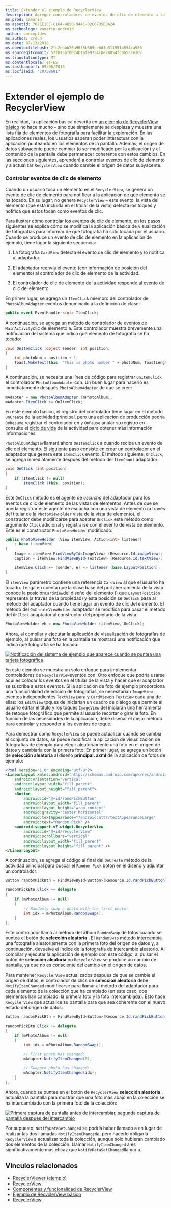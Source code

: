 ```yaml
---
title: Extender el ejemplo de RecyclerView
description: Agregar controladores de eventos de clic de elemento a la aplicación de ejemplo RecyclerView.
ms.prod: xamarin
ms.assetid: 707EE1CE-C164-485B-944C-82C6795E8A24
ms.technology: xamarin-android
author: conceptdev
ms.author: crdun
ms.date: 07/13/2018
ms.openlocfilehash: 2fc2eabb26a9635b569cc6d3a51195fb554ca950
ms.sourcegitcommit: 57f815bf0024b1afe9754c0e28054fc0a53ce302
ms.translationtype: MT
ms.contentlocale: es-ES
ms.lasthandoff: 09/06/2019
ms.locfileid: "70758601"
---
```

# <a name="extending-the-recyclerview-example"></a>Extender el ejemplo de RecyclerView

En realidad, la aplicación básica descrita en [un ejemplo de RecyclerView básico](~/android/user-interface/layouts/recycler-view/recyclerview-example.md) no hace mucho &ndash; sino que simplemente se desplaza y muestra una lista fija de elementos de fotografía para facilitar la exploración. En las aplicaciones reales, los usuarios esperan poder interactuar con la aplicación punteando en los elementos de la pantalla. Además, el origen de datos subyacente puede cambiar (o ser modificado por la aplicación) y el contenido de la pantalla debe permanecer coherente con estos cambios. En las secciones siguientes, aprenderá a controlar eventos de clic de elemento y a actualizar `RecyclerView` cuando cambie el origen de datos subyacente.

### <a name="handling-item-click-events"></a>Controlar eventos de clic de elemento

Cuando un usuario toca un elemento en el `RecyclerView`, se genera un evento de clic de elemento para notificar a la aplicación de qué elemento se ha tocado. En su lugar, no genera `RecyclerView` &ndash; este evento, la vista del elemento (que está incluida en el titular de la vista) detecta los toques y notifica que estos tocan como eventos de clic.

Para ilustrar cómo controlar los eventos de clic de elemento, en los pasos siguientes se explica cómo se modifica la aplicación básica de visualización de fotografías para informar de qué fotografía ha sido tocada por el usuario. Cuando se produce un evento de clic de elemento en la aplicación de ejemplo, tiene lugar la siguiente secuencia:

1. La fotografía `CardView` detecta el evento de clic de elemento y lo notifica al adaptador.

2. El adaptador reenvía el evento (con información de posición del elemento) al controlador de clic de elemento de la actividad.

3. El controlador de clic de elemento de la actividad responde al evento de clic del elemento.

En primer lugar, se agrega un `ItemClick` miembro del controlador de `PhotoAlbumAdapter` eventos denominado a la definición de clase:

```csharp
public event EventHandler<int> ItemClick;
```

A continuación, se agrega un método de controlador de eventos de `MainActivity`clic de elemento a.
Este controlador muestra brevemente una notificación del sistema que indica qué elemento de fotografía se ha tocado:

```csharp
void OnItemClick (object sender, int position)
{
    int photoNum = position + 1;
    Toast.MakeText(this, "This is photo number " + photoNum, ToastLength.Short).Show();
}

```

A continuación, se necesita una línea de código para registrar `OnItemClick` el controlador `PhotoAlbumAdapter`con. Un buen lugar para hacerlo es inmediatamente después `PhotoAlbumAdapter` de que se cree: 

```csharp
mAdapter = new PhotoAlbumAdapter (mPhotoAlbum);
mAdapter.ItemClick += OnItemClick;

```

En este ejemplo básico, el registro del controlador tiene lugar en el método `OnCreate` de la actividad principal, pero una aplicación de producción podría `OnResume` registrar el controlador en y `OnPause` anular su registro en &ndash; consulte el [ciclo de vida](~/android/app-fundamentals/activity-lifecycle/index.md) de la actividad para obtener más información informaciones.

`PhotoAlbumAdapter`llamará ahora `OnItemClick` a cuando reciba un evento de clic del elemento. El siguiente paso consiste en crear un controlador en el adaptador que genera este `ItemClick` evento. El método siguiente, `OnClick`, se agrega inmediatamente después del método del `ItemCount` adaptador:

```csharp
void OnClick (int position)
{
    if (ItemClick != null)
        ItemClick (this, position);
}
```

Este `OnClick` método es el agente de *escucha* del adaptador para los eventos de clic de elemento de las vistas de elementos. Antes de que se pueda registrar este agente de escucha con una vista de elemento (a través del titular de la `PhotoViewHolder` vista de la vista de elemento), el constructor debe modificarse para aceptar `OnClick` este método como argumento `Click` adicional y registrarse con el evento de vista de elemento.
Este es el constructor `PhotoViewHolder` modificado:

```csharp
public PhotoViewHolder (View itemView, Action<int> listener)
    : base (itemView)
{
    Image = itemView.FindViewById<ImageView> (Resource.Id.imageView);
    Caption = itemView.FindViewById<TextView> (Resource.Id.textView);

    itemView.Click += (sender, e) => listener (base.LayoutPosition);
}

```

El `itemView` parámetro contiene una referencia `CardView` al que el usuario ha tocado. Tenga en cuenta que la clase base del portaherramienta de la vista conoce la posición`CardView`del diseño del elemento () que `LayoutPosition` representa (a través de la propiedad) y esta posición se `OnClick` pasa al método del adaptador cuando tiene lugar un evento de clic del elemento. El método del `OnCreateViewHolder` adaptador se modifica para pasar el método del `OnClick` adaptador al constructor del propietario de la vista:

```csharp
PhotoViewHolder vh = new PhotoViewHolder (itemView, OnClick);
```

Ahora, al compilar y ejecutar la aplicación de visualización de fotografías de ejemplo, al pulsar una foto en la pantalla se mostrará una notificación que indica qué fotografía se ha tocado:

[![Notificación del sistema de ejemplo que aparece cuando se puntea una tarjeta fotográfica](extending-the-example-images/01-photo-selected-sml.png)](extending-the-example-images/01-photo-selected.png#lightbox)

En este ejemplo se muestra un solo enfoque para implementar controladores de `RecyclerView`eventos con. Otro enfoque que podría usarse aquí es colocar los eventos en el titular de la vista y hacer que el adaptador se suscriba a estos eventos. Si la aplicación de foto de ejemplo proporciona una funcionalidad de edición de fotografías, se necesitarían `ImageView` eventos independientes `TextView` para y `CardView`en `TextView` cada una de ellas: los `EditView` toques de iniciarían un cuadro de diálogo que permite al usuario editar el título y los toques `ImageView` del iniciarán una herramienta de retoque fotográfico que permite al usuario recortar o girar la foto. En función de las necesidades de la aplicación, debe diseñar el mejor método para controlar y responder a los eventos de toque.

Para demostrar cómo `RecyclerView` se puede actualizar cuando se cambia el conjunto de datos, se puede modificar la aplicación de visualización de fotografías de ejemplo para elegir aleatoriamente una foto en el origen de datos y cambiarla con la primera foto. En primer lugar, se agrega un botón de **selección aleatoria** al diseño **principal. axml** de la aplicación de fotos de ejemplo:

```xml
<?xml version="1.0" encoding="utf-8"?>
<LinearLayout xmlns:android="http://schemas.android.com/apk/res/android"
    android:orientation="vertical"
    android:layout_width="fill_parent"
    android:layout_height="fill_parent">
    <Button
        android:id="@+id/randPickButton"
        android:layout_width="fill_parent"
        android:layout_height="wrap_content"
        android:gravity="center_horizontal"
        android:textAppearance="?android:attr/textAppearanceLarge"
        android:text="Random Pick" />
    <android.support.v7.widget.RecyclerView
        android:id="@+id/recyclerView"
        android:scrollbars="vertical"
        android:layout_width="fill_parent"
        android:layout_height="fill_parent" />
</LinearLayout>
```

A continuación, se agrega el código al final del `OnCreate` método de la actividad principal para buscar el `Random Pick` botón en el diseño y adjuntar un controlador:

```csharp
Button randomPickBtn = FindViewById<Button>(Resource.Id.randPickButton);

randomPickBtn.Click += delegate
{
    if (mPhotoAlbum != null)
    {
        // Randomly swap a photo with the first photo:
        int idx = mPhotoAlbum.RandomSwap();
    }
};

```

Este controlador llama al método del álbum `RandomSwap` de fotos cuando se puntea el botón de **selección aleatoria** . El `RandomSwap` método intercambia una fotografía aleatoriamente con la primera foto del origen de datos y, a continuación, devuelve el índice de la fotografía de intercambio aleatorio. Al compilar y ejecutar la aplicación de ejemplo con este código, al pulsar el botón de **selección aleatoria** no `RecyclerView` se produce un cambio de pantalla, ya que no es consciente del cambio en el origen de datos.

Para mantener `RecyclerView` actualizados después de que se cambie el origen de datos, el controlador de clics de **selección aleatoria** debe `NotifyItemChanged` modificarse para llamar al método del adaptador para cada elemento de la colección que ha cambiado (en este caso, dos elementos han cambiado: la primera foto y la foto intercambiada). Esto hace `RecyclerView` que actualice su pantalla para que sea coherente con el nuevo estado del origen de datos:

```csharp
Button randomPickBtn = FindViewById<Button>(Resource.Id.randPickButton);

randomPickBtn.Click += delegate
{
    if (mPhotoAlbum != null)
    {
        int idx = mPhotoAlbum.RandomSwap();

        // First photo has changed:
        mAdapter.NotifyItemChanged(0);

        // Swapped photo has changed:
        mAdapter.NotifyItemChanged(idx);
    }
};

```

Ahora, cuando se puntee en el botón de `RecyclerView` **selección aleatoria** , actualiza la pantalla para mostrar que una foto más abajo en la colección se ha intercambiado con la primera foto de la colección:

[![Primera captura de pantalla antes de intercambiar, segunda captura de pantalla después del intercambio](extending-the-example-images/02-random-pick-sml.png)](extending-the-example-images/02-random-pick.png#lightbox)

Por supuesto, `NotifyDataSetChanged` se podría haber llamado a en lugar de realizar las dos llamadas `NotifyItemChanged`a, pero hacerlo obligaría `RecyclerView` a actualizar toda la colección, aunque solo hubieran cambiado dos elementos de la colección. Llamar `NotifyItemChanged` a es significativamente más eficaz que `NotifyDataSetChanged`llamar a.

## <a name="related-links"></a>Vínculos relacionados

- [RecyclerViewer (ejemplo)](https://docs.microsoft.com/samples/xamarin/monodroid-samples/android50-recyclerviewer)
- [RecyclerView](~/android/user-interface/layouts/recycler-view/index.md)
- [Componentes y funcionalidad de RecyclerView](~/android/user-interface/layouts/recycler-view/parts-and-functionality.md)
- [Ejemplo de RecyclerView básico](~/android/user-interface/layouts/recycler-view/recyclerview-example.md)
- [RecyclerView](https://developer.android.com/reference/android/support/v7/widget/RecyclerView.html)
